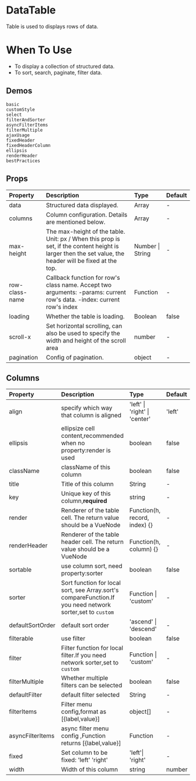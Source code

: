 # DataTable

<!--single-column-->

Table is used to displays rows of data.

# When To Use

- To display a collection of structured data.
- To sort, search, paginate, filter data.

## Demos

```demo
basic
customStyle
select
filterAndSorter
asyncFilterItems
filterMultiple
ajaxUsage
fixedHeader
fixedHeaderColumn
ellipsis
renderHeader
bestPractices
```

## Props

| Property       | Description                                                                                                                                             | Type             | Default |
| :------------- | :------------------------------------------------------------------------------------------------------------------------------------------------------ | :--------------- | :------ |
| data           | Structured data displayed.                                                                                                                              | Array            | -       |
| columns        | Column configuration. Details are mentioned below.                                                                                                      | Array            | -       |
| max-height     | The max-height of the table. Unit: px / When this prop is set, if the content height is larger then the set value, the header will be fixed at the top. | Number \| String | -       |
| row-class-name | Callback function for row's class name. Accept two arguments: -params: current row's data. -index: current row's index                                  | Function         | -       |
| loading        | Whether the table is loading.                                                                                                                           | Boolean          | false   |
| scroll-x       | Set horizontal scrolling, can also be used to specify the width and height of the scroll area                                                           | number           | -       |
| pagination     | Config of pagination.                                                                                                                                   | object           | -       |


## Columns

| Property         | Description                                                                                               | Type                          | Default |
| :--------------- | :-------------------------------------------------------------------------------------------------------- | :---------------------------- | :------ |
| align            | specify which way that column is aligned                                                                  | 'left' \| 'right' \| 'center' | 'left'  |
| ellipsis         | ellipsize cell content,recommended when no property:render is used                                        | boolean                       | false   |
| className        | className of this column                                                                                  | boolean                       | false   |
| title            | Title of this column                                                                                      | String                        | -       |
| key              | Unique key of this column,**required**                                                                    | string                        | -       |
| render           | Renderer of the table cell. The return value should be a VueNode                                          | Function(h, record, index) {} | -       |
| renderHeader     | Renderer of the table header cell. The return value should be a VueNode                                   | Function(h, column) {}        | -       |
| sortable         | use column sort, need property:sorter                                                                     | boolean                       | false   |
| sorter           | Sort function for local sort, see Array.sort's compareFunction.If you need network sorter,set to `custom` | Function \| 'custom'          | -       |
| defaultSortOrder | default sort order                                                                                        | 'ascend' \| 'descend'         | -       |
| filterable       | use filter                                                                                                | boolean                       | false   |
| filter           | Filter function for local filter.If you need network sorter,set to `custom`                               | Function \| 'custom'          | -       |
| filterMultiple   | Whether multiple filters can be selected                                                                  | boolean                       | false   |
| defaultFilter    | default filter selected                                                                                   | String                        | -       |
| filterItems      | Filter menu config,format as [{label,value}]                                                              | object[]                      | -       |
| asyncFilterItems | async filter menu config ,Function returns [{label,value}]                                                | Function                      | -       |
| fixed            | Set column to be fixed: 'left' 'right'                                                                    | 'left'\| 'right'              | -       |
| width            | Width of this column                                                                                      | string                        | number  | - |

